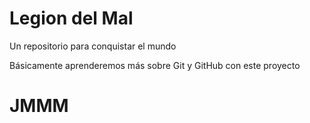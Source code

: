 # Legion del Mal

Un repositorio para conquistar el mundo

Básicamente aprenderemos más sobre Git y GitHub con este proyecto

# JMMM
